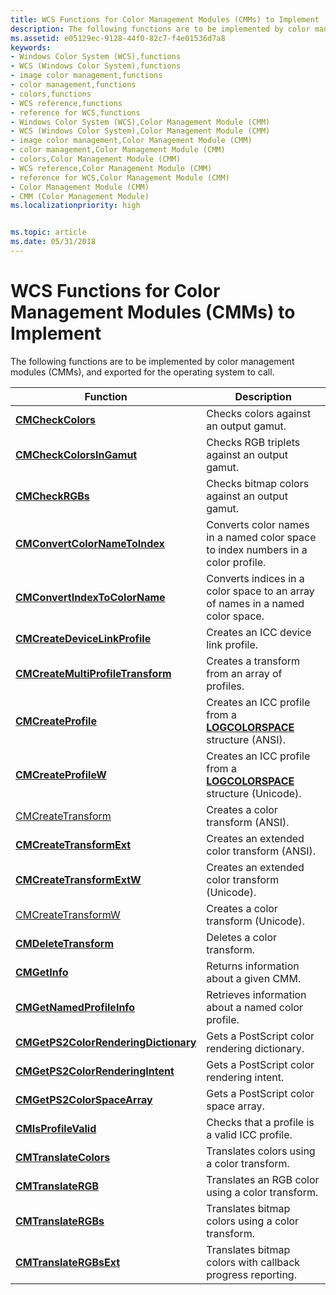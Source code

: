 ```yaml
---
title: WCS Functions for Color Management Modules (CMMs) to Implement
description: The following functions are to be implemented by color management modules (CMMs), and exported for the operating system to call.
ms.assetid: e05129ec-9128-44f0-82c7-f4e01536d7a8
keywords:
- Windows Color System (WCS),functions
- WCS (Windows Color System),functions
- image color management,functions
- color management,functions
- colors,functions
- WCS reference,functions
- reference for WCS,functions
- Windows Color System (WCS),Color Management Module (CMM)
- WCS (Windows Color System),Color Management Module (CMM)
- image color management,Color Management Module (CMM)
- color management,Color Management Module (CMM)
- colors,Color Management Module (CMM)
- WCS reference,Color Management Module (CMM)
- reference for WCS,Color Management Module (CMM)
- Color Management Module (CMM)
- CMM (Color Management Module)
ms.localizationpriority: high


ms.topic: article
ms.date: 05/31/2018
---
```


# WCS Functions for Color Management Modules (CMMs) to Implement

The following functions are to be implemented by color management modules (CMMs), and exported for the operating system to call.



| Function                                                                     | Description                                                                               |
|------------------------------------------------------------------------------|-------------------------------------------------------------------------------------------|
| [**CMCheckColors**](/windows/desktop/api/Wingdi/)                                       | Checks colors against an output gamut.                                                    |
| [**CMCheckColorsInGamut**](/windows/desktop/api/Wingdi/)                         | Checks RGB triplets against an output gamut.                                              |
| [**CMCheckRGBs**](/windows/desktop/api/Wingdi/)                                           | Checks bitmap colors against an output gamut.                                             |
| [**CMConvertColorNameToIndex**](/windows/desktop/api/Wingdi/)               | Converts color names in a named color space to index numbers in a color profile.          |
| [**CMConvertIndexToColorName**](/windows/desktop/api/Wingdi/)               | Converts indices in a color space to an array of names in a named color space.            |
| [**CMCreateDeviceLinkProfile**](/windows/desktop/api/Wingdi/)               | Creates an ICC device link profile.                                                       |
| [**CMCreateMultiProfileTransform**](/windows/desktop/api/Wingdi/)       | Creates a transform from an array of profiles.                                            |
| [**CMCreateProfile**](/windows/desktop/api/Wingdi/)                                   | Creates an ICC profile from a [**LOGCOLORSPACE**](/windows/desktop/api/Wingdi/ns-wingdi-taglogcolorspacea) structure (ANSI).    |
| [**CMCreateProfileW**](/windows/desktop/api/Wingdi/)                                 | Creates an ICC profile from a [**LOGCOLORSPACE**](/windows/desktop/api/Wingdi/ns-wingdi-taglogcolorspacea) structure (Unicode). |
| [CMCreateTransform](cmcreatetransform.md)                                   | Creates a color transform (ANSI).                                                         |
| [**CMCreateTransformExt**](/windows/desktop/api/Wingdi/)                         | Creates an extended color transform (ANSI).                                               |
| [**CMCreateTransformExtW**](/windows/desktop/api/Wingdi/)                       | Creates an extended color transform (Unicode).                                            |
| [CMCreateTransformW](cmcreatetransformw.md)                                 | Creates a color transform (Unicode).                                                      |
| [**CMDeleteTransform**](/windows/desktop/api/Wingdi/)                               | Deletes a color transform.                                                                |
| [**CMGetInfo**](/windows/desktop/api/Wingdi/)                                               | Returns information about a given CMM.                                                    |
| [**CMGetNamedProfileInfo**](/windows/desktop/api/Wingdi/)                       | Retrieves information about a named color profile.                                        |
| [**CMGetPS2ColorRenderingDictionary**](/windows/desktop/api/Wingdi/) | Gets a PostScript color rendering dictionary.                                             |
| [**CMGetPS2ColorRenderingIntent**](/windows/desktop/api/Wingdi/)         | Gets a PostScript color rendering intent.                                                 |
| [**CMGetPS2ColorSpaceArray**](/windows/desktop/api/Wingdi/)                   | Gets a PostScript color space array.                                                      |
| [**CMIsProfileValid**](/windows/desktop/api/Wingdi/)                                 | Checks that a profile is a valid ICC profile.                                             |
| [**CMTranslateColors**](/windows/desktop/api/Wingdi/)                               | Translates colors using a color transform.                                                |
| [**CMTranslateRGB**](/windows/desktop/api/Wingdi/)                                     | Translates an RGB color using a color transform.                                          |
| [**CMTranslateRGBs**](/windows/desktop/api/Wingdi/)                                   | Translates bitmap colors using a color transform.                                         |
| [**CMTranslateRGBsExt**](/windows/desktop/api/Wingdi/)                             | Translates bitmap colors with callback progress reporting.                                |



 

 

 




